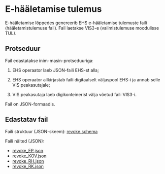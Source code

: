 # E-hääletamise tulemus

E-hääletamise lõppedes genereerib EHS e-hääletamise tulemuste faili (hääletamistulemuse fail). Fail laetakse VIS3-e (valimistulemuse moodulisse TUL).

## Protseduur

Fail edastatakse inim-masin-protseduuriga:

1) EHS operaator laeb JSON-faili EHS-st alla;

2) EHS operaator allkirjastab faili digitaalselt väljaspool EHS-i ja annab selle VIS peakasutajale;

3) VIS peakasutaja laeb digikonteinerist välja võetud faili VIS3-i.

Fail on JSON-formaadis.

## Edastatav fail

Faili struktuur (JSON-skeem): [revoke.schema](revoke.schema)

Faili näited (JSON):

- [revoke_EP.json](revoke_EP.json)
- [revoke_KOV.json](revoke_KOV.json)
- [revoke_RH.json](revoke_RH.json)
- [revoke_RK.json](revoke_RK.json)
